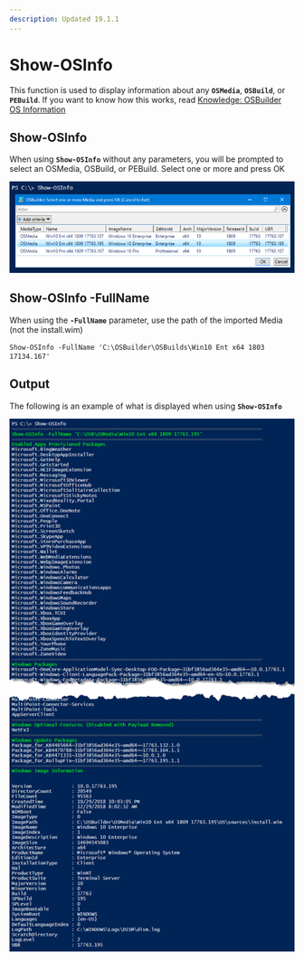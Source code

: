 ```yaml
---
description: Updated 19.1.1
---
```


# Show-OSInfo

This function is used to display information about any **`OSMedia`**, **`OSBuild`**, or **`PEBuild`**.  If you want to know how this works, read [Knowledge: OSBuilder OS Information](../../../knowledge/osbuilder-os-information.md)

## Show-OSInfo

When using **`Show-OSInfo`** without any parameters, you will be prompted to select an OSMedia, OSBuild, or PEBuild.  Select one or more and press OK

![](../../../../.gitbook/assets/2018-12-30_22-16-40.png)

## Show-OSInfo -FullName

When using the **`-FullName`** parameter, use the path of the imported Media \(not the install.wim\)

```text
Show-OSInfo -FullName 'C:\OSBuilder\OSBuilds\Win10 Ent x64 1803 17134.167'
```

## Output

The following is an example of what is displayed when using **`Show-OSInfo`**

![](../../../../.gitbook/assets/2018-12-30_22-20-34%20%282%29.png)

